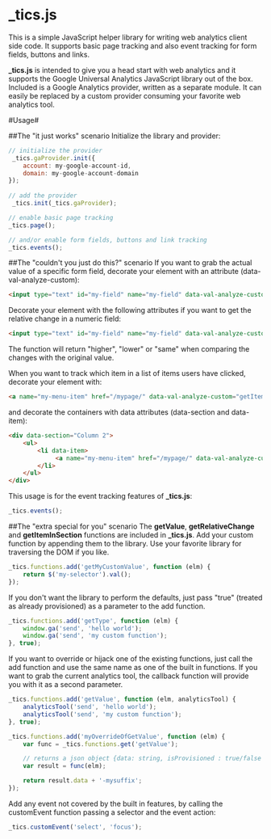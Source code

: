 _tics.js
========

This is a simple JavaScript helper library for writing web analytics client side code. It supports basic page tracking and also event tracking for form fields, buttons and links.

**_tics.js** is intended to give you a head start with web analytics and it supports the Google Universal Analytics JavaScript library out of the box. Included is a Google Analytics provider, written as a separate module. It can easily be replaced by a custom provider consuming your favorite web analytics tool.

#Usage#

##The "it just works" scenario
Initialize the library and provider:

```javascript
// initialize the provider
 _tics.gaProvider.init({
    account: my-google-account-id,
    domain: my-google-account-domain
});
    
// add the provider       
 _tics.init(_tics.gaProvider);

// enable basic page tracking
_tics.page();

// and/or enable form fields, buttons and link tracking
_tics.events();
```

##The "couldn't you just do this?" scenario
If you want to grab the actual value of a specific form field, decorate your element with an attribute (data-val-analyze-custom):
```html
<input type="text" id="my-field" name="my-field" data-val-analyze-custom="getValue" />
```

Decorate your element with the following attributes if you want to get the relative change in a numeric field:
```html
<input type="text" id="my-field" name="my-field" data-val-analyze-custom="getRelativeChange" data-val-original-value="100" />
```

The function will return "higher", "lower" or "same" when comparing the changes with the original value.

When you want to track which item in a list of items users have clicked, decorate your element with:
```html
<a name="my-menu-item" href="/mypage/" data-val-analyze-custom="getItemInSection">Item 1</a>
```

and decorate the containers with data attributes (data-section and data-item):
```html
<div data-section="Column 2">
    <ul>
        <li data-item>
             <a name="my-menu-item" href="/mypage/" data-val-analyze-custom="getItemInSection">Item 1</a>
        </li>
    </ul>
</div>
```

This usage is for the event tracking features of **_tics.js**:
```javascript
_tics.events();
```

##The "extra special for you" scenario
The **getValue**, **getRelativeChange** and **getItemInSection** functions are included in **_tics.js**. Add your custom function by appending them to the library. Use your favorite library for traversing the DOM if you like.

```javascript
_tics.functions.add('getMyCustomValue', function (elm) {
	return $('my-selector').val();
});
```

If you don't want the library to perform the defaults, just pass "true" (treated as already provisioned) as a parameter to the add function. 

```javascript
_tics.functions.add('getType', function (elm) {
    window.ga('send', 'hello world');
    window.ga('send', 'my custom function');
}, true);
```

If you want to override or hijack one of the existing functions, just call the add function and use the same name as one of the built in functions. If you want to grab the current analytics tool, the callback function will provide you with it as a second parameter.

```javascript
_tics.functions.add('getValue', function (elm, analyticsTool) {
    analyticsTool('send', 'hello world');
    analyticsTool('send', 'my custom function');
}, true);
```

```javascript
_tics.functions.add('myOverrideOfGetValue', function (elm) {
	var func = _tics.functions.get('getValue');

	// returns a json object {data: string, isProvisioned : true/false }
	var result = func(elm);

	return result.data + '-mysuffix';
});
```

Add any event not covered by the built in features, by calling the customEvent function passing a selector and the event action:

```javascript
_tics.customEvent('select', 'focus');
```